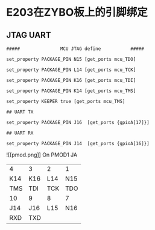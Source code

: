 # E203在ZYBO板上的引脚绑定

## JTAG UART

```Plain
#####               MCU JTAG define           #####

set_property PACKAGE_PIN N15 [get_ports mcu_TDO]

set_property PACKAGE_PIN L14 [get_ports mcu_TCK]

set_property PACKAGE_PIN K16 [get_ports mcu_TDI]

set_property PACKAGE_PIN K14 [get_ports mcu_TMS]

set_property KEEPER true [get_ports mcu_TMS]

## UART TX

set_property PACKAGE_PIN J16  [get_ports {gpioA[17]}]

## UART RX

set_property PACKAGE_PIN J14  [get_ports {gpioA[16]}]
```

![[pmod.png]]
On PMOD1 JA

|     |     |     |     |
| --- | --- | --- | --- |
| 4   | 3   | 2   | 1   |
| K14 | K16 | L14 | N15 |
| TMS | TDI | TCK | TDO |
| 10  | 9   | 8   | 7   |
| J14 | J16 | L15 | N16 |
| RXD | TXD |     |     |
